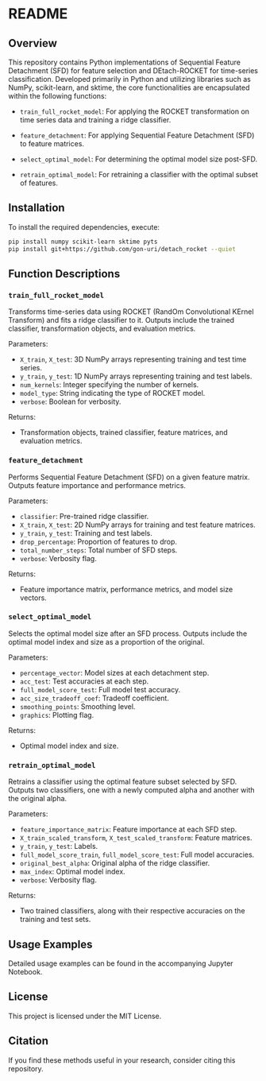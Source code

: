 # README

## Overview

This repository contains Python implementations of Sequential Feature Detachment (SFD) for feature selection and DEtach-ROCKET for time-series classification. Developed primarily in Python and utilizing libraries such as NumPy, scikit-learn, and sktime, the core functionalities are encapsulated within the following functions:

- `train_full_rocket_model`: For applying the ROCKET transformation on time series data and training a ridge classifier.
  
- `feature_detachment`: For applying Sequential Feature Detachment (SFD) to feature matrices.

- `select_optimal_model`: For determining the optimal model size post-SFD.
  
- `retrain_optimal_model`: For retraining a classifier with the optimal subset of features.

## Installation

To install the required dependencies, execute:

```bash
pip install numpy scikit-learn sktime pyts
pip install git+https://github.com/gon-uri/detach_rocket --quiet
```

## Function Descriptions

### `train_full_rocket_model`

Transforms time-series data using ROCKET (RandOm Convolutional KErnel Transform) and fits a ridge classifier to it. Outputs include the trained classifier, transformation objects, and evaluation metrics.

Parameters:

- `X_train`, `X_test`: 3D NumPy arrays representing training and test time series.
- `y_train`, `y_test`: 1D NumPy arrays representing training and test labels.
- `num_kernels`: Integer specifying the number of kernels.
- `model_type`: String indicating the type of ROCKET model.
- `verbose`: Boolean for verbosity.

Returns:

- Transformation objects, trained classifier, feature matrices, and evaluation metrics.

### `feature_detachment`

Performs Sequential Feature Detachment (SFD) on a given feature matrix. Outputs feature importance and performance metrics.

Parameters:

- `classifier`: Pre-trained ridge classifier.
- `X_train`, `X_test`: 2D NumPy arrays for training and test feature matrices.
- `y_train`, `y_test`: Training and test labels.
- `drop_percentage`: Proportion of features to drop.
- `total_number_steps`: Total number of SFD steps.
- `verbose`: Verbosity flag.

Returns:

- Feature importance matrix, performance metrics, and model size vectors.

### `select_optimal_model`

Selects the optimal model size after an SFD process. Outputs include the optimal model index and size as a proportion of the original.

Parameters:

- `percentage_vector`: Model sizes at each detachment step.
- `acc_test`: Test accuracies at each step.
- `full_model_score_test`: Full model test accuracy.
- `acc_size_tradeoff_coef`: Tradeoff coefficient.
- `smoothing_points`: Smoothing level.
- `graphics`: Plotting flag.

Returns:

- Optimal model index and size.

### `retrain_optimal_model`

Retrains a classifier using the optimal feature subset selected by SFD. Outputs two classifiers, one with a newly computed alpha and another with the original alpha.

Parameters:

- `feature_importance_matrix`: Feature importance at each SFD step.
- `X_train_scaled_transform`, `X_test_scaled_transform`: Feature matrices.
- `y_train`, `y_test`: Labels.
- `full_model_score_train`, `full_model_score_test`: Full model accuracies.
- `original_best_alpha`: Original alpha of the ridge classifier.
- `max_index`: Optimal model index.
- `verbose`: Verbosity flag.

Returns:

- Two trained classifiers, along with their respective accuracies on the training and test sets.

## Usage Examples

Detailed usage examples can be found in the accompanying Jupyter Notebook.

## License

This project is licensed under the MIT License.

## Citation

If you find these methods useful in your research, consider citing this repository.
